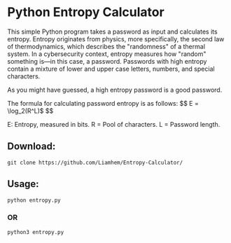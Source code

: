 # Python Entropy Calculator

This simple Python program takes a password as input and calculates its entropy. Entropy originates from physics, more specifically, the second law of thermodynamics, which describes the "randomness" of a thermal system. In a cybersecurity context, entropy measures how "random" something is—in this case, a password. Passwords with high entropy contain a mixture of lower and upper case letters, numbers, and special characters.

As you might have guessed, a high entropy password is a good password.

The formula for calculating password entropy is as follows:
$$
E = \log_2(R^L)$
$$

E: Entropy, measured in bits.
R = Pool of characters.
L = Password length.

## Download:
```git clone https://github.com/Liamhem/Entropy-Calculator/```
## Usage:
```python entropy.py```
### OR
```python3 entropy.py```
